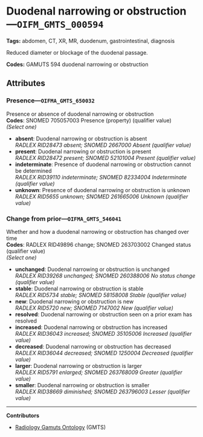 # Duodenal narrowing or obstruction—`OIFM_GMTS_000594`

**Tags:** abdomen, CT, XR, MR, duodenum, gastrointestinal, diagnosis

Reduced diameter or blockage of the duodenal passage.

**Codes:** GAMUTS 594 duodenal narrowing or obstruction

## Attributes

### Presence—`OIFMA_GMTS_650032`

Presence or absence of duodenal narrowing or obstruction  
**Codes**: SNOMED 705057003 Presence (property) (qualifier value)  
*(Select one)*

- **absent**: Duodenal narrowing or obstruction is absent  
_RADLEX RID28473 absent; SNOMED 2667000 Absent (qualifier value)_
- **present**: Duodenal narrowing or obstruction is present  
_RADLEX RID28472 present; SNOMED 52101004 Present (qualifier value)_
- **indeterminate**: Presence of duodenal narrowing or obstruction cannot be determined  
_RADLEX RID39110 indeterminate; SNOMED 82334004 Indeterminate (qualifier value)_
- **unknown**: Presence of duodenal narrowing or obstruction is unknown  
_RADLEX RID5655 unknown; SNOMED 261665006 Unknown (qualifier value)_

### Change from prior—`OIFMA_GMTS_546041`

Whether and how a duodenal narrowing or obstruction has changed over time  
**Codes**: RADLEX RID49896 change; SNOMED 263703002 Changed status (qualifier value)  
*(Select one)*

- **unchanged**: Duodenal narrowing or obstruction is unchanged  
_RADLEX RID39268 unchanged; SNOMED 260388006 No status change (qualifier value)_
- **stable**: Duodenal narrowing or obstruction is stable  
_RADLEX RID5734 stable; SNOMED 58158008 Stable (qualifier value)_
- **new**: Duodenal narrowing or obstruction is new  
_RADLEX RID5720 new; SNOMED 7147002 New (qualifier value)_
- **resolved**: Duodenal narrowing or obstruction seen on a prior exam has resolved  
- **increased**: Duodenal narrowing or obstruction has increased  
_RADLEX RID36043 increased; SNOMED 35105006 Increased (qualifier value)_
- **decreased**: Duodenal narrowing or obstruction has decreased  
_RADLEX RID36044 decreased; SNOMED 1250004 Decreased (qualifier value)_
- **larger**: Duodenal narrowing or obstruction is larger  
_RADLEX RID5791 enlarged; SNOMED 263768009 Greater (qualifier value)_
- **smaller**: Duodenal narrowing or obstruction is smaller  
_RADLEX RID38669 diminished; SNOMED 263796003 Lesser (qualifier value)_

---

**Contributors**

- [Radiology Gamuts Ontology](https://gamuts.net/) (GMTS)